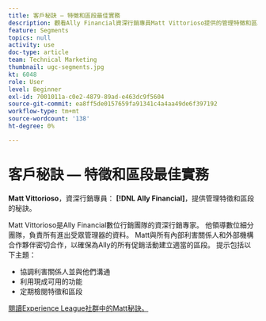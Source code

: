 ```yaml
---
title: 客戶秘訣 — 特徵和區段最佳實務
description: 觀看Ally Financial資深行銷專員Matt Vittorioso提供的管理特徵和區段秘訣。
feature: Segments
topics: null
activity: use
doc-type: article
team: Technical Marketing
thumbnail: ugc-segments.jpg
kt: 6048
role: User
level: Beginner
exl-id: 7001011a-c0e2-4879-89ad-e463dc9f5604
source-git-commit: ea8ff5de0157659fa91341c4a4aa49de6f397192
workflow-type: tm+mt
source-wordcount: '138'
ht-degree: 0%

---
```


# 客戶秘訣 — 特徵和區段最佳實務

**Matt Vittorioso**，資深行銷專員： **[!DNL Ally Financial]**，提供管理特徵和區段的秘訣。

Matt Vittorioso是Ally Financial數位行銷團隊的資深行銷專家。 他領導數位細分團隊，負責所有進出受眾管理器的資料。 Matt與所有內部利害關係人和外部機構合作夥伴密切合作，以確保為Ally的所有促銷活動建立適當的區段。 提示包括以下主題：

* 協調利害關係人並與他們溝通
* 利用現成可用的功能
* 定期檢閱特徵和區段

[閱讀Experience League社群中的Matt秘訣。](https://experienceleaguecommunities.adobe.com/t5/adobe-audience-manager-blogs/traits-and-segments-best-practices/ba-p/367729)

